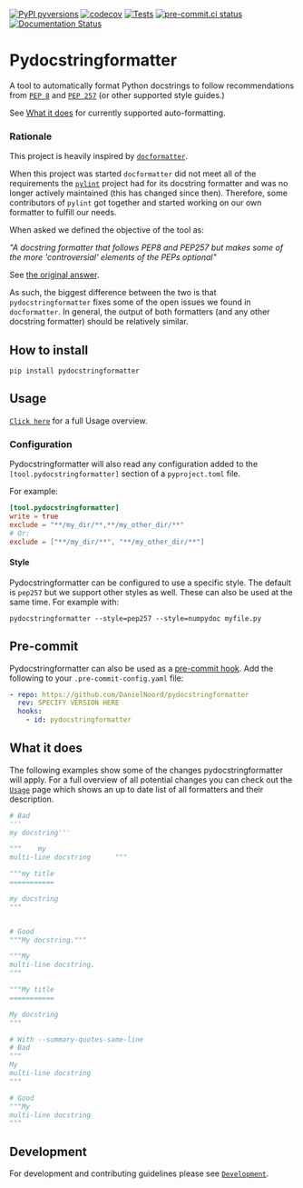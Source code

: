 [![PyPI pyversions](https://img.shields.io/pypi/pyversions/pydocstringformatter.svg)](https://pypi.python.org/pypi/pydocstringformatter/)
[![codecov](https://codecov.io/gh/DanielNoord/pydocstringformatter/branch/main/graph/badge.svg?token=TR61QNMBZG)](https://codecov.io/gh/DanielNoord/pydocstringformatter)
[![Tests](https://github.com/DanielNoord/pydocstringformatter/actions/workflows/tests.yaml/badge.svg?branch=main)](https://github.com/DanielNoord/pydocstringformatter/actions/workflows/tests.yaml)
[![pre-commit.ci status](https://results.pre-commit.ci/badge/github/DanielNoord/pydocstringformatter/main.svg)](https://results.pre-commit.ci/latest/github/DanielNoord/pydocstringformatter/main)
[![Documentation Status](https://readthedocs.org/projects/pydocstringformatter/badge/?version=latest)](https://pydocstringformatter.readthedocs.io/en/latest/?badge=latest)

# Pydocstringformatter

A tool to automatically format Python docstrings to follow recommendations from
[`PEP 8`](https://www.python.org/dev/peps/pep-0008/) and
[`PEP 257`](https://www.python.org/dev/peps/pep-0257/) (or other supported style
guides.)

See [What it does](#what-it-does) for currently supported auto-formatting.

### Rationale

This project is heavily inspired by
[`docformatter`](https://github.com/PyCQA/docformatter).

When this project was started `docformatter` did not meet all of the requirements the
[`pylint`](https://github.com/PyCQA/pylint) project had for its docstring formatter and
was no longer actively maintained (this has changed since then). Therefore, some
contributors of `pylint` got together and started working on our own formatter to
fulfill our needs.

When asked we defined the objective of the tool as:

_"A docstring formatter that follows PEP8 and PEP257 but makes some of the more
'controversial' elements of the PEPs optional"_

See
[the original answer](https://github.com/DanielNoord/pydocstringformatter/issues/38).

As such, the biggest difference between the two is that `pydocstringformatter` fixes
some of the open issues we found in `docformatter`. In general, the output of both
formatters (and any other docstring formatter) should be relatively similar.

## How to install

```shell
pip install pydocstringformatter
```

## Usage

[`Click here`](https://pydocstringformatter.readthedocs.io/en/latest/usage.html) for a
full Usage overview.

### Configuration

Pydocstringformatter will also read any configuration added to the
`[tool.pydocstringformatter]` section of a `pyproject.toml` file.

For example:

```toml
[tool.pydocstringformatter]
write = true
exclude = "**/my_dir/**,**/my_other_dir/**"
# Or:
exclude = ["**/my_dir/**", "**/my_other_dir/**"]
```

#### Style

Pydocstringformatter can be configured to use a specific style. The default is `pep257`
but we support other styles as well. These can also be used at the same time. For
example with:

```console
pydocstringformatter --style=pep257 --style=numpydoc myfile.py
```

## Pre-commit

Pydocstringformatter can also be used as a [pre-commit hook](https://pre-commit.com).
Add the following to your `.pre-commit-config.yaml` file:

```yaml
- repo: https://github.com/DanielNoord/pydocstringformatter
  rev: SPECIFY VERSION HERE
  hooks:
    - id: pydocstringformatter
```

## What it does

The following examples show some of the changes pydocstringformatter will apply. For a
full overview of all potential changes you can check out the
[`Usage`](https://pydocstringformatter.readthedocs.io/en/latest/usage.html) page which
shows an up to date list of all formatters and their description.

```python
# Bad
'''
my docstring'''

"""    my
multi-line docstring      """

"""my title
===========

my docstring
"""


# Good
"""My docstring."""

"""My
multi-line docstring.
"""

"""My title
===========

My docstring
"""

# With --summary-quotes-same-line
# Bad
"""
My
multi-line docstring
"""

# Good
"""My
multi-line docstring
"""
```

## Development

For development and contributing guidelines please see
[`Development`](https://pydocstringformatter.readthedocs.io/en/latest/development.html).
